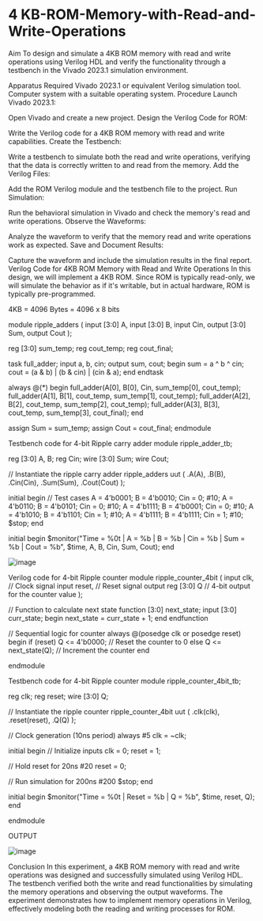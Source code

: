 # 4 KB-ROM-Memory-with-Read-and-Write-Operations
Aim
To design and simulate a 4KB ROM memory with read and write operations using Verilog HDL and verify the functionality through a testbench in the Vivado 2023.1 simulation environment.

Apparatus Required
Vivado 2023.1 or equivalent Verilog simulation tool.
Computer system with a suitable operating system.
Procedure
Launch Vivado 2023.1:

Open Vivado and create a new project.
Design the Verilog Code for ROM:

Write the Verilog code for a 4KB ROM memory with read and write capabilities.
Create the Testbench:

Write a testbench to simulate both the read and write operations, verifying that the data is correctly written to and read from the memory.
Add the Verilog Files:

Add the ROM Verilog module and the testbench file to the project.
Run Simulation:

Run the behavioral simulation in Vivado and check the memory's read and write operations.
Observe the Waveforms:

Analyze the waveform to verify that the memory read and write operations work as expected.
Save and Document Results:

Capture the waveform and include the simulation results in the final report.
Verilog Code for 4KB ROM Memory with Read and Write Operations
In this design, we will implement a 4KB ROM. Since ROM is typically read-only, we will simulate the behavior as if it's writable, but in actual hardware, ROM is typically pre-programmed.

4KB = 4096 Bytes = 4096 x 8 bits

module ripple_adders ( input [3:0] A, input [3:0] B, input Cin, output [3:0] Sum, output Cout );

reg [3:0] sum_temp;
reg cout_temp;
reg cout_final;

task full_adder;
    input a, b, cin;
    output sum, cout;
begin
    sum = a ^ b ^ cin;
    cout = (a & b) | (b & cin) | (cin & a);
end
endtask

always @(*) begin
    full_adder(A[0], B[0], Cin, sum_temp[0], cout_temp);
    full_adder(A[1], B[1], cout_temp, sum_temp[1], cout_temp);
    full_adder(A[2], B[2], cout_temp, sum_temp[2], cout_temp);
    full_adder(A[3], B[3], cout_temp, sum_temp[3], cout_final);
end

assign Sum = sum_temp;
assign Cout = cout_final;
endmodule

Testbench code for 4-bit Ripple carry adder
module ripple_adder_tb;

reg [3:0] A, B;
reg Cin;
wire [3:0] Sum;
wire Cout;

// Instantiate the ripple carry adder
ripple_adders uut (
    .A(A),
    .B(B),
    .Cin(Cin),
    .Sum(Sum),
    .Cout(Cout)
);

initial begin
    // Test cases
    A = 4'b0001; B = 4'b0010; Cin = 0; #10;
    A = 4'b0110; B = 4'b0101; Cin = 0; #10;
    A = 4'b1111; B = 4'b0001; Cin = 0; #10;
    A = 4'b1010; B = 4'b1101; Cin = 1; #10;
    A = 4'b1111; B = 4'b1111; Cin = 1; #10;
    $stop;
end

initial begin
    $monitor("Time = %0t | A = %b | B = %b | Cin = %b | Sum = %b | Cout = %b",
             $time, A, B, Cin, Sum, Cout);
end

![image](https://github.com/user-attachments/assets/238614b8-59bd-4431-a756-74ea6f1ac7f2)

Verilog code for 4-bit Ripple counter
module ripple_counter_4bit ( input clk, // Clock signal input reset, // Reset signal output reg [3:0] Q // 4-bit output for the counter value );

// Function to calculate next state function [3:0] next_state; input [3:0] curr_state; begin next_state = curr_state + 1; end endfunction

// Sequential logic for counter always @(posedge clk or posedge reset) begin if (reset) Q <= 4'b0000; // Reset the counter to 0 else Q <= next_state(Q); // Increment the counter end

endmodule

Testbench code for 4-bit Ripple counter
module ripple_counter_4bit_tb;

reg clk; reg reset; wire [3:0] Q;

// Instantiate the ripple counter ripple_counter_4bit uut ( .clk(clk), .reset(reset), .Q(Q) );

// Clock generation (10ns period) always #5 clk = ~clk;

initial begin // Initialize inputs clk = 0; reset = 1;

// Hold reset for 20ns
#20 reset = 0;

// Run simulation for 200ns
#200 $stop;
end

initial begin $monitor("Time = %0t | Reset = %b | Q = %b", $time, reset, Q); end

endmodule

OUTPUT

![image](https://github.com/user-attachments/assets/201e0780-e326-47b6-ad06-7ff3e91b8a0f)







Conclusion
In this experiment, a 4KB ROM memory with read and write operations was designed and successfully simulated using Verilog HDL. The testbench verified both the write and read functionalities by simulating the memory operations and observing the output waveforms. The experiment demonstrates how to implement memory operations in Verilog, effectively modeling both the reading and writing processes for ROM.
